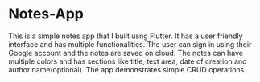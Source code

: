 # Notes-App

This is a simple notes app that I built usng Flutter. It has a user friendly interface and has multiple functionalities.
The user can sign in using their Google account and the notes are saved on cloud. The notes can have multiple colors and has sections like title, text area, date of creation and author name(optional).
The app demonstrates simple CRUD operations.

